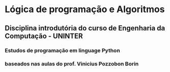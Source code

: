 # Lógica de programação e Algoritmos
## Disciplina introdutória do curso de Engenharia da Computação - UNINTER
### Estudos de programação em linguage Python
### baseados nas aulas do prof. Vinicius Pozzobon Borin

